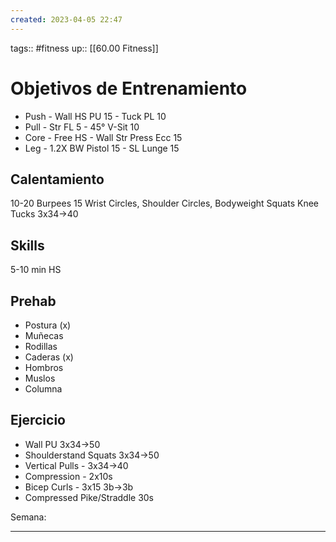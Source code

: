 ```yaml
---
created: 2023-04-05 22:47
---
```

tags:: #fitness
up:: [[60.00 Fitness]]
# Objetivos de Entrenamiento
- Push - Wall HS PU 15 - Tuck PL 10
- Pull - Str FL 5 - 45° V-Sit 10
- Core - Free HS - Wall Str Press Ecc 15
- Leg - 1.2X BW Pistol 15 - SL Lunge 15

## Calentamiento
10-20 Burpees
15 Wrist Circles, Shoulder Circles, Bodyweight Squats
Knee Tucks 3x34->40

## Skills
5-10 min HS

## Prehab
- Postura (x)
- Muñecas
- Rodillas
- Caderas (x)
- Hombros
- Muslos
- Columna

## Ejercicio
- Wall PU 3x34->50
- Shoulderstand Squats 3x34->50
- Vertical Pulls - 3x34->40
- Compression - 2x10s
- Bicep Curls - 3x15 3b->3b
- Compressed Pike/Straddle 30s

Semana: 
___
